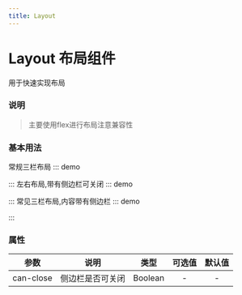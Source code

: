 ```yaml
---
title: Layout
---
```

# Layout 布局组件
用于快速实现布局
### 说明
> 主要使用flex进行布局注意兼容性 
### 基本用法
常规三栏布局
::: demo

<template>
    <v-layout>
        <v-header>
            <div style="height: 100px;background:#7dbcea;color:#fff;text-align:center;">Head</div>
        </v-header>
        <v-content>
            <div style="height: 250px;background:#108EE9;color:#fff;text-align:center;">Content</div>
        </v-content>
        <v-footer>
            <div style="height: 100px;background:#7dbcea;color:#fff;text-align:center;">
                Foot
            </div>
        </v-footer>
    </v-layout>
</template>

<script>
import vHeader from '../../src/layouts/header'
import vFooter from '../../src/layouts/footer'
import vContent from '../../src/layouts/content'
import vLayout from '../../src/layouts/layout'
import vSider from '../../src/layouts/sider'
export default {
    components: {
        vHeader,
        vFooter,
        vContent,
        vLayout,
        vSider
    },
}
</script>
:::
左右布局,带有侧边栏可关闭
::: demo

<template>
    <v-layout>
    <v-sider can-close style="background:#3ba0e9;color:#fff;text-align:center;">Sider</v-sider>
    <v-layout style="background:#108EE9;">
        <v-header>
            <div style="height: 100px;background:#7dbcea;color:#fff;text-align:center;">Head</div>
        </v-header>
        <v-content style="color:#fff;text-align:center;">
            <div style="height: 300px;">
                Content
            </div>
        </v-content>
        <v-footer>
            <div style="height: 100px;background:#7dbcea;color:#fff;text-align:center;">
                Foot
            </div>
        </v-footer>
    </v-layout>
    </v-layout>
</template>

<script>
import vHeader from '../../src/layouts/header'
import vFooter from '../../src/layouts/footer'
import vContent from '../../src/layouts/content'
import vLayout from '../../src/layouts/layout'
import vSider from '../../src/layouts/sider'
export default {
    components: {
        vHeader,
        vFooter,
        vContent,
        vLayout,
        vSider
    },
}
</script>
:::
常见三栏布局,内容带有侧边栏
::: demo

<template>
    <v-layout>
        <v-header>
            <div style="height: 100px;background:#7dbcea;color:#fff;text-align:center;">Head</div>
        </v-header>
        <v-layout style="background:#108EE9;">
            <v-sider style="background:#3ba0e9;color:#fff;text-align:center;">Sider</v-sider>
            <v-content style="color:#fff;text-align:center;">
                <div style="height: 300px;">
                    Content
                </div>
            </v-content>
        </v-layout>
        <v-footer>
            <div style="height: 100px;background:#7dbcea;color:#fff;text-align:center;">
                Foot
            </div>
        </v-footer>
    </v-layout>
</template>

<script>
import vHeader from '../../src/layouts/header'
import vFooter from '../../src/layouts/footer'
import vContent from '../../src/layouts/content'
import vLayout from '../../src/layouts/layout'
import vSider from '../../src/layouts/sider'
export default {
    components: {
        vHeader,
        vFooter,
        vContent,
        vLayout,
        vSider
    },
}
</script>
:::

### 属性
| 参数 | 说明 | 类型 | 可选值 | 默认值 |
| :---: | :----: | :----: | :----: | :----: |
| can-close  | 侧边栏是否可关闭 | Boolean | - | - |

